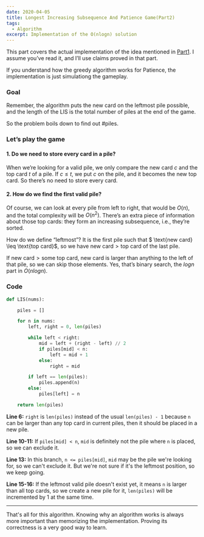 ```yaml
---
date: 2020-04-05
title: Longest Increasing Subsequence And Patience Game(Part2)
tags:
  - Algorithm
excerpt: Implementation of the O(nlogn) solution
---
```


This part covers the actual implementation of the idea mentioned in [Part1](https://sixian.li/longest-increasing-subsequence-and-patience-game-part-1). I assume you’ve read it, and I’ll use claims proved in that part.

If you understand how the greedy algorithm works for Patience, the implementation is just simulationg the gameplay.

### Goal

Remember, the algorithm puts the new card on the leftmost pile possible, and the length of the LIS is the total number of piles at the end of the game.

So the problem boils down to find out $\#\text{piles}$.

### Let’s play the game

#### 1. Do we need to store every card in a pile?

When we’re looking for a valid pile, we only compare the new card $c$ and the top card $t$ of a pile. If $c \leq t$, we put $c$ on the pile, and it becomes the new top card. So there’s no need to store every card.

#### 2. How do we find the first valid pile?

Of course, we can look at every pile from left to right, that would be $O(n)$, and the total complexity will be $O(n^2)$. There’s an extra piece of information about those top cards: they form an increasing subsequence, i.e., they’re sorted.

How do we define “leftmost”? It is the first pile such that $ \text{new card} \leq \text{top card}$, so we have $\text{new card} \gt \text{top card of the last pile}$.

If $\text{new card} \gt \text{some top card}$, $\text{new card}$ is larger than anything to the left of that pile, so we can skip those elements. Yes, that’s binary search, the $logn$ part in $O(nlogn)$.

### Code

```python {6,10-11,13,15-16}
def LIS(nums):

    piles = []

    for n in nums:
        left, right = 0, len(piles)

        while left < right:
            mid = left + (right - left) // 2
            if piles[mid] < n:
                left = mid + 1
            else:
                right = mid

        if left == len(piles):
            piles.append(n)
        else:
            piles[left] = n

    return len(piles)

```

**Line 6:** `right` is `len(piles)` instead of the usual `len(piles) - 1` because `n` can be larger than any top card in current piles, then it should be placed in a new pile.

**Line 10-11:** If `piles[mid] < n`, `mid` is definitely not the pile where `n` is placed, so we can exclude it.

**Line 13:** In this branch, `n <= piles[mid]`, `mid` may be the pile we're looking for, so we can't exclude it. But we're not sure if it's the leftmost position, so we keep going.

**Line 15-16:** If the leftmost valid pile doesn't exist yet, it means `n` is larger than all top cards, so we create a new pile for it, `len(piles)` will be incremented by 1 at the same time.

---
That's all for this algorithm. Knowing why an algorithm works is always more important than memorizing the implementation. Proving its correctness is a very good way to learn.